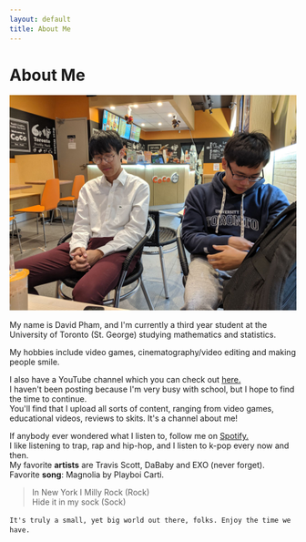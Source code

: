 ```yaml
---
layout: default
title: About Me
---
```

# About Me

![image](/assets/images/cocosponsor.jpg)

My name is David Pham, and I'm currently a third year student at the University of Toronto (St. George) studying mathematics and statistics.

My hobbies include video games, cinematography/video editing and making people smile.

I also have a YouTube channel which you can check out [here.](https://www.youtube.com/channel/UCaaYCWSM01Ke6LqG100zg0A)  
I haven't been posting because I'm very busy with school, but I hope to find the time to continue.  
You'll find that I upload all sorts of content, ranging from video games, educational videos, reviews to skits. It's a channel about me!

If anybody ever wondered what I listen to, follow me on [Spotify.](https://open.spotify.com/user/6r2g75pi5l7e863bglv83pzj9?si=CZbhiKIdRq2NqdZcS2SdHQ)  
I like listening to trap, rap and hip-hop, and I listen to k-pop every now and then.  
My favorite **artists** are Travis Scott, DaBaby and EXO (never forget).  
Favorite **song**: Magnolia by Playboi Carti.  
> In New York I Milly Rock (Rock)  
> Hide it in my sock (Sock)

`It's truly a small, yet big world out there, folks. Enjoy the time we have.`